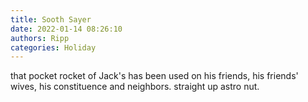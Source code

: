 ```yaml
---
title: Sooth Sayer
date: 2022-01-14 08:26:10
authors: Ripp
categories: Holiday
---
```


 that pocket rocket of Jack's has been used on his friends, his friends' wives, his constituence and neighbors. straight up astro nut.